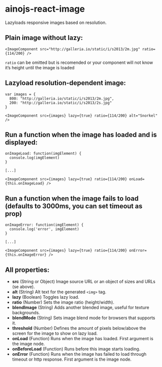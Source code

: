 # ainojs-react-image

Lazyloads responsive images based on resolution.


## Plain image without lazy:

    <ImageComponent src="http://galleria.io/static/i/s2013/2m.jpg" ratio={114/200} />

``ratio`` can be omitted but is recomended or your component will not know it’s height until the image is loaded


## Lazyload resolution-dependent image:

    var images = {
      800: "http://galleria.io/static/i/s2013/2m.jpg", 
      200: "http://galleria.io/static/i/s2013/2s.jpg"
    }

    <ImageComponent src={images} lazy={true} ratio={114/200} alt="Snorkel" />


## Run a function when the image has loaded and is displayed:

    onImageLoad: function(imgElement) {
      console.log(imgElement)
    }

    [...]

    <ImageComponent src={images} lazy={true} ratio={114/200} onLoad={this.onImageLoad} />


## Run a function when the image fails to load (defaults to 3000ms, you can set timeout as prop)

    onImageError: function(imgElement) {
      console.log('error', imgElement)
    }

    [...]

    <ImageComponent src={images} lazy={true} ratio={114/200} onError={this.onImageError} />


## All properties:

- **src** (String or Object) Image source URL or an object of sizes and URLs (se above).
- **alt** (String) Alt text for the generated ``<img>`` tag.
- **lazy** (Boolean) Toggles lazy load.
- **ratio** (Number) Sets the image ratio (height/width).
- **blendImage** (String) Adds another blended image, useful for texture backgrounds.
- **blendMode** (String) Sets image blend mode for browsers that supports it.
- **threshold** (Number) Defines the amount of pixels below/above the screen for the image to show on lazy load.
- **onLoad** (Function) Runs when the image has loaded. First argument is the image node.
- **onBeforeLoad** (Function) Runs before this image starts loading.
- **onError** (Function) Runs when the image has failed to load through timeout or http response. First argument is the image node.
